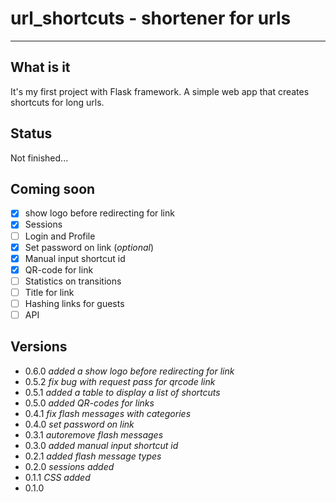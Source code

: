 # url_shortcuts - shortener for urls
----

## What is it

It's my first project with Flask framework.
A simple web app that creates shortcuts for long urls.

## Status

Not finished...

## Coming soon

- [x] show logo before redirecting for link
- [x] Sessions
- [ ] Login and Profile
- [x] Set password on link (*optional*)
- [x] Manual input shortcut id
- [x] QR-code for link
- [ ] Statistics on transitions
- [ ] Title for link
- [ ] Hashing links for guests
- [ ] API

## Versions

+ 0.6.0 *added a show logo before redirecting for link*
+ 0.5.2 *fix bug with request pass for qrcode link*
+ 0.5.1 *added a table to display a list of shortcuts*
+ 0.5.0 *added QR-codes for links*
+ 0.4.1 *fix flash messages with categories*
+ 0.4.0 *set password on link*
+ 0.3.1 *autoremove flash messages*
+ 0.3.0 *added manual input shortcut id*
+ 0.2.1 *added flash message types*
+ 0.2.0 *sessions added*
+ 0.1.1 *CSS added*
+ 0.1.0